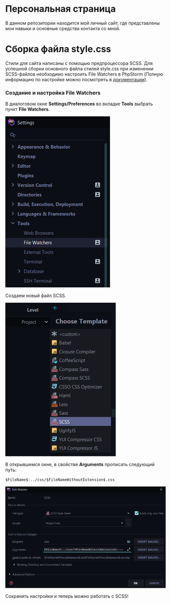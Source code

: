 # Персональная страница

В данном репозитории находится мой личный сайт, где представлены мои навыки и основные средства контакта со мной.

# Сборка файла style.css

Стили для сайта написаны с помощью предпроцессора SCSS. Для успешной сборки основного файла стилей style.css при изменении SCSS-файлов необходимо настроить File Watchers в PhpStorm (Полную информацию по настройке можно посмотреть в [документации](https://www.jetbrains.com/help/phpstorm/transpiling-sass-less-and-scss-to-css.html)).

### Создание и настройка File Watchers
В диалоговом окне **Settings/Preferences** во вкладке **Tools** выбрать пункт **File Watchers**.

![Создание файла](/img/readme/1.PNG)

Создаем новый файл SCSS.

![Создание файла](/img/readme/2.PNG)

В открывшемся окне, в свойстве **Arguments** прописать следующий путь:
```
$FileName$:../css/$FileNameWithoutExtension$.css
```

![Создание файла](/img/readme/3.PNG)

Сохранить настройки и теперь можно работать с SCSS!